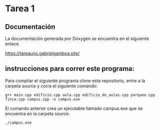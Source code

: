 # Tarea 1 

## Documentación
La documentación generada por Doxygen se encuentra en el siguiente enlace.

https://tareauno.gabrielgamboa.site/

## instrucciones para correr este programa:

Para compilar el siguiente programa clone este repositorio, entre a la carpeta source y corra el siguiente comando:

```console 
g++ main.cpp edificio.cpp aula.cpp edificio_de_aulas.cpp parqueo.cpp finca.cpp campus.cpp -o campus.exe
```

El comando anterior crea un ejecutable llamado campus.exe que se encuentra en la carpeta source.

```console 
./campus.exe
```


